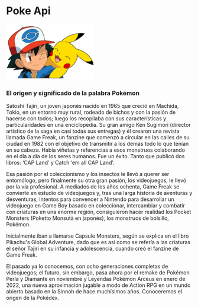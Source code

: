 

# Poke Api

<p align="left">
  <img height="150" src="./pokemon.png" />
</p>

### El origen y significado de la palabra Pokémon


 Satoshi Tajiri, un joven japonés nacido en 1965 que creció en Machida, Tokio, en un entorno muy rural, rodeado de bichos y con la pasión de hacerse con todos; luego los recopilaba con sus características y particularidades en una enciclopedia.
 Su gran amigo Ken Sugimori (director artístico de la saga en casi todas sus entregas) y él crearon una revista llamada Game Freak, un fanzine que comenzó a circular en las calles de su ciudad en 1982 con el objetivo de transmitir a los demás todo lo que tenían en su cabeza. Había viñetas y referencias a esos monstruos colaborando en el día a día de los seres humanos. Fue un éxito. Tanto que publicó dos libros: ‘CAP Land’ y Catch ‘em all CAP Land’.

Esa pasión por el coleccionismo y los insectos le llevó a querer ser entomólogo, pero finalmente su otra gran pasión, los videojuegos, le llevó por la vía profesional. A mediados de los años ochenta, Game Freak se convierte en estudio de videojuegos y, tras una larga historia de aventuras y desventuras, intentos para convencer a Nintendo para desarrollar un videojuego en Game Boy basado en coleccionar, intercambiar y combatir con criaturas en una enorme región, consiguieron hacer realidad los Pocket Monsters (Poketto Monsutā en japonés), los monstruos de bolsillo, Pokémon.

Inicialmente iban a llamarse Capsule Monsters, según se explica en el libro Pikachu's Global Adventure, dado que es así como se refería a las criaturas el señor Tajiri en su infancia y adolescencia, cuando creó el fanzine de Game Freak.

El pasado ya lo conocemos, con ocho generaciones completas de videojuegos; el futuro, sin embargo, pasa ahora por el remake de Pokémon Perla y Diamante en noviembre y Leyendas Pokémon Arceus en enero de 2022, una nueva aproximación jugable a modo de Action RPG en un mundo abierto basado en la Sinnoh de hace muchísimos años. Conoceremos el origen de la Pokédex.
